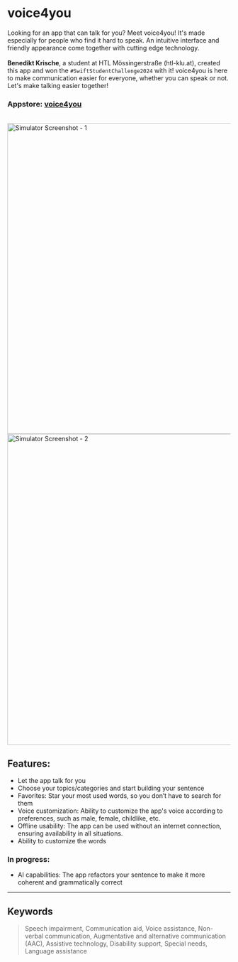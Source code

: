 # voice4you

Looking for an app that can talk for you? Meet voice4you! It's made especially for people who find it hard to speak. An intuitive interface and friendly appearance come together with cutting edge technology.
<br> <br>**Benedikt Krische**, a student at HTL Mössingerstraße (htl-klu.at), created this app and won the `#SwiftStudentChallenge2024` with it! voice4you is here to make communication easier for everyone, whether you can speak or not. Let's make talking easier together! <br>
### Appstore: [voice4you](https://apps.apple.com/at/app/voice4you/id6497950747)
<br>

<img src="https://github.com/benediktkrische/voice4you/assets/101208516/a3daabbc-1a07-4d74-b605-f8c7f17ccdaf" alt="Simulator Screenshot - 1" height="700"/>
<img src="https://github.com/benediktkrische/voice4you/assets/101208516/6b9b98ed-9a5e-423f-9cdb-72c10db072e8" alt="Simulator Screenshot - 2" height="700"/>

## Features:
* Let the app talk for you
* Choose your topics/categories and start building your sentence
* Favorites: Star your most used words, so you don’t have to search for them
* Voice customization: Ability to customize the app's voice according to preferences, such as male, female, childlike, etc.
* Offline usability: The app can be used without an internet connection, ensuring availability in all situations.
* Ability to customize the words

### In progress:
* AI capabilities: The app refactors your sentence to make it more coherent and grammatically correct

---
## Keywords
>Speech impairment, Communication aid, Voice assistance, Non-verbal communication, Augmentative and alternative communication (AAC), Assistive technology, Disability support, Special needs, Language assistance



